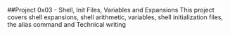##Project 0x03 - Shell, Init Files, Variables and Expansions
This project covers shell expansions, shell arithmetic, variables, shell initialization files, the alias command and Technical writing